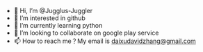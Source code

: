 - 👋 Hi, I’m @Jugglus-Juggler
- 👀 I’m interested in github
- 🌱 I’m currently learning python
- 💞️ I’m looking to collaborate on google play service
- 📫 How to reach me？My email is daixudavidzhang@gmail.com

<!---
Jugglus-Juggler/Jugglus-Juggler is a ✨ special ✨ repository because its `README.md` (this file) appears on your GitHub profile.
You can click the Preview link to take a look at your changes.
--->
